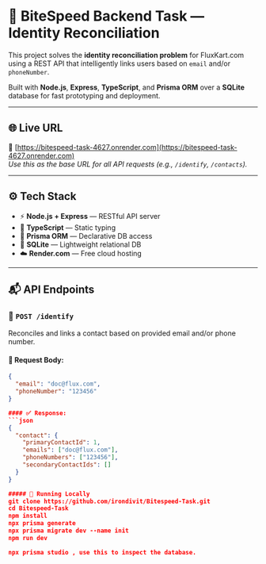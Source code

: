 # 🧠 BiteSpeed Backend Task — Identity Reconciliation

This project solves the **identity reconciliation problem** for FluxKart.com using a REST API that intelligently links users based on `email` and/or `phoneNumber`.  

Built with **Node.js**, **Express**, **TypeScript**, and **Prisma ORM** over a **SQLite** database for fast prototyping and deployment.

---

## 🌐 Live URL

🔗 [https://bitespeed-task-4627.onrender.com](https://bitespeed-task-4627.onrender.com)  
_Use this as the base URL for all API requests (e.g., `/identify`, `/contacts`)._

---

## ⚙️ Tech Stack

- ⚡ **Node.js + Express** — RESTful API server
- 🔐 **TypeScript** — Static typing
- 🧩 **Prisma ORM** — Declarative DB access
- 🧱 **SQLite** — Lightweight relational DB
- ☁️ **Render.com** — Free cloud hosting

---

## 📬 API Endpoints

### 🔸 `POST /identify`

Reconciles and links a contact based on provided email and/or phone number.

#### 📝 Request Body:
```json
{
  "email": "doc@flux.com",
  "phoneNumber": "123456"
}

#### ✅ Response:
```json
{
  "contact": {
    "primaryContactId": 1,
    "emails": ["doc@flux.com"],
    "phoneNumbers": ["123456"],
    "secondaryContactIds": []
  }
}

##### 🧪 Running Locally
git clone https://github.com/irondivit/Bitespeed-Task.git
cd Bitespeed-Task
npm install
npx prisma generate
npx prisma migrate dev --name init
npm run dev

npx prisma studio , use this to inspect the database.